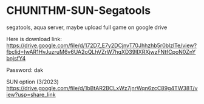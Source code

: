 # CHUNITHM-SUN-Segatools
segatools, aqua server, maybe upload full game on google drive

Here is download link: https://drive.google.com/file/d/172D7_E7y2DCjnvT70Jhhzhb5r0blzlTe/view?fbclid=IwAR1HvJuzruM6v6UA2oQLhVZrW7hqXD39IIXRXjwzFNtfCpoN0ZnYbnjsfY4

Password: dak

SUN option (3/2023)
https://drive.google.com/file/d/1bBtAR2BCLxWz7jnrWqn6zcC89g4TW38T/view?usp=share_link
